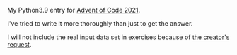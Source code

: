 My Python3.9 entry for [Advent of Code 2021](https://adventofcode.com/2021).

I've tried to write it more thoroughly than just to get the answer.

I will not include the real input data set in exercises because of 
[the creator's request](https://www.reddit.com/r/adventofcode/comments/k99rod/sharing_input_data_were_we_requested_not_to/).